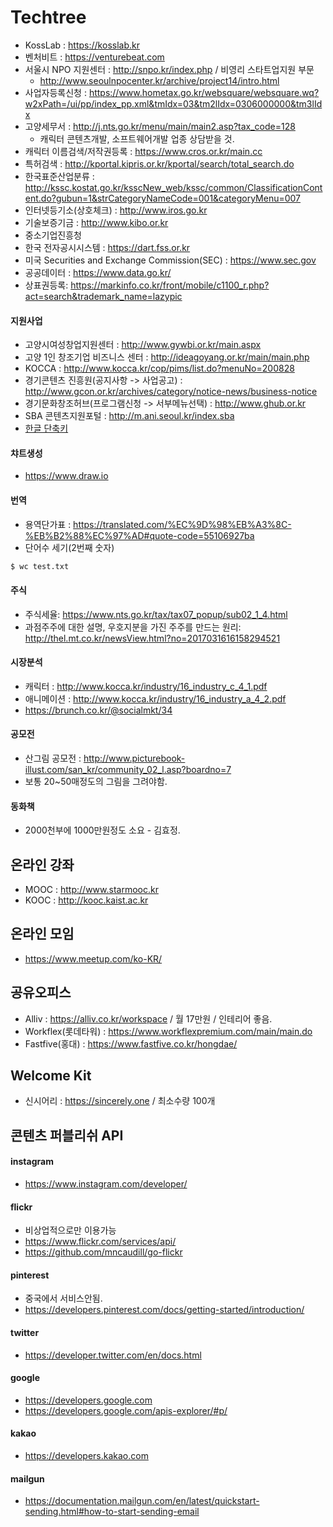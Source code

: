 # Techtree
- KossLab : https://kosslab.kr
- 벤처비트 : https://venturebeat.com
- 서울시 NPO 지원센터 : http://snpo.kr/index.php / 비영리 스타트업지원 부문
    - http://www.seoulnpocenter.kr/archive/project14/intro.html
- 사업자등록신청 : https://www.hometax.go.kr/websquare/websquare.wq?w2xPath=/ui/pp/index_pp.xml&tmIdx=03&tm2lIdx=0306000000&tm3lIdx
- 고양세무서 : http://j.nts.go.kr/menu/main/main2.asp?tax_code=128
	- 캐릭터 콘텐츠개발, 소프트웨어개발 업종 상담받을 것.
- 캐릭터 이름검색/저작권등록 : https://www.cros.or.kr/main.cc
- 특허검색 : http://kportal.kipris.or.kr/kportal/search/total_search.do
- 한국표준산업분류 : http://kssc.kostat.go.kr/ksscNew_web/kssc/common/ClassificationContent.do?gubun=1&strCategoryNameCode=001&categoryMenu=007
- 인터넷등기소(상호체크) : http://www.iros.go.kr
- 기술보증기금 : http://www.kibo.or.kr
- 중소기업진흥청
- 한국 전자공시시스템 : https://dart.fss.or.kr
- 미국 Securities and Exchange Commission(SEC) : https://www.sec.gov
- 공공데이터 : https://www.data.go.kr/
- 상표권등록: https://markinfo.co.kr/front/mobile/c1100_r.php?act=search&trademark_name=lazypic

#### 지원사업
- 고양시여성창업지원센터 : http://www.gywbi.or.kr/main.aspx
- 고양 1인 창조기업 비즈니스 센터 : http://ideagoyang.or.kr/main/main.php
- KOCCA : http://www.kocca.kr/cop/pims/list.do?menuNo=200828
- 경기콘텐츠 진흥원(공지사항 -> 사업공고) : http://www.gcon.or.kr/archives/category/notice-news/business-notice
- 경기문화창조허브(프로그램신청 -> 서부메뉴선택) : http://www.ghub.or.kr
- SBA 콘텐츠지원포털 : http://m.ani.seoul.kr/index.sba
- [한글 단축키](http://help.hancom.com/hoffice_mac/ko-KR/hwp/index.htm#t=view%2Ftoolbar%2Fshortcut(table).htm)

#### 챠트생성
- https://www.draw.io

#### 번역
- 용역단가표 : https://translated.com/%EC%9D%98%EB%A3%8C-%EB%B2%88%EC%97%AD#quote-code=55106927ba
- 단어수 세기(2번째 숫자)
```bash
$ wc test.txt
```

#### 주식
- 주식세율: https://www.nts.go.kr/tax/tax07_popup/sub02_1_4.html
- 과점주주에 대한 설명, 우호지분을 가진 주주를 만드는 원리: http://thel.mt.co.kr/newsView.html?no=2017031616158294521

#### 시장분석
- 캐릭터 : http://www.kocca.kr/industry/16_industry_c_4_1.pdf
- 애니메이션 : http://www.kocca.kr/industry/16_industry_a_4_2.pdf
- https://brunch.co.kr/@socialmkt/34

#### 공모전
- 산그림 공모전 : http://www.picturebook-illust.com/san_kr/community_02_l.asp?boardno=7
- 보통 20~50매정도의 그림을 그려야함.

#### 동화책
- 2000천부에 1000만원정도 소요 - 김효정.

## 온라인 강좌
- MOOC : http://www.starmooc.kr
- KOOC : http://kooc.kaist.ac.kr

## 온라인 모임
- https://www.meetup.com/ko-KR/

## 공유오피스
- Alliv : https://alliv.co.kr/workspace / 월 17만원 / 인테리어 좋음.
- Workflex(롯데타워) : https://www.workflexpremium.com/main/main.do
- Fastfive(홍대) : https://www.fastfive.co.kr/hongdae/

## Welcome Kit
- 신시어리 : https://sincerely.one / 최소수량 100개

## 콘텐츠 퍼블리쉬 API

#### instagram
- https://www.instagram.com/developer/

#### flickr
- 비상업적으로만 이용가능
- https://www.flickr.com/services/api/
- https://github.com/mncaudill/go-flickr

#### pinterest
- 중국에서 서비스안됨.
- https://developers.pinterest.com/docs/getting-started/introduction/

#### twitter
- https://developer.twitter.com/en/docs.html

#### google
- https://developers.google.com
- https://developers.google.com/apis-explorer/#p/

#### kakao
- https://developers.kakao.com
 
#### mailgun
- https://documentation.mailgun.com/en/latest/quickstart-sending.html#how-to-start-sending-email
